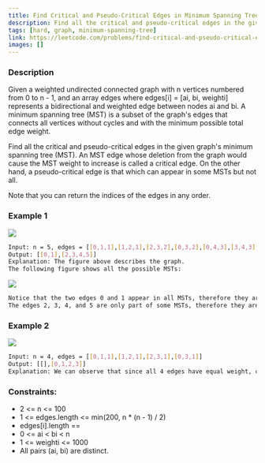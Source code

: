 ```yaml
---
title: Find Critical and Pseudo-Critical Edges in Minimum Spanning Tree
description: Find all the critical and pseudo-critical edges in the given graph's minimum spanning tree (MST). An MST edge whose deletion from the graph would cause the MST weight to increase is called a critical edge. On the other hand, a pseudo-critical edge is that which can appear in some MSTs but not all.
tags: [hard, graph, minimum-spanning-tree]
link: https://leetcode.com/problems/find-critical-and-pseudo-critical-edges-in-minimum-spanning-tree
images: []
---
```


### Description

Given a weighted undirected connected graph with n vertices numbered from 0 to n - 1, and an array edges where edges[i] = [ai, bi, weighti] represents a bidirectional and weighted edge between nodes ai and bi. A minimum spanning tree (MST) is a subset of the graph's edges that connects all vertices without cycles and with the minimum possible total edge weight.

Find all the critical and pseudo-critical edges in the given graph's minimum spanning tree (MST). An MST edge whose deletion from the graph would cause the MST weight to increase is called a critical edge. On the other hand, a pseudo-critical edge is that which can appear in some MSTs but not all.

Note that you can return the indices of the edges in any order.

### Example 1

![](https://assets.leetcode.com/uploads/2020/06/04/ex1.png)

```bash
Input: n = 5, edges = [[0,1,1],[1,2,1],[2,3,2],[0,3,2],[0,4,3],[3,4,3],[1,4,6]]
Output: [[0,1],[2,3,4,5]]
Explanation: The figure above describes the graph.
The following figure shows all the possible MSTs:
```

![](https://assets.leetcode.com/uploads/2020/06/04/msts.png)

```bash
Notice that the two edges 0 and 1 appear in all MSTs, therefore they are critical edges, so we return them in the first list of the output.
The edges 2, 3, 4, and 5 are only part of some MSTs, therefore they are considered pseudo-critical edges. We add them to the second list of the output.
```

### Example 2

![](https://assets.leetcode.com/uploads/2020/06/04/ex2.png)

```bash
Input: n = 4, edges = [[0,1,1],[1,2,1],[2,3,1],[0,3,1]]
Output: [[],[0,1,2,3]]
Explanation: We can observe that since all 4 edges have equal weight, choosing any 3 edges from the given 4 will yield an MST. Therefore all 4 edges are pseudo-critical.
```

### Constraints:

- 2 <= n <= 100
- 1 <= edges.length <= min(200, n * (n - 1) / 2)
- edges[i].length == 
- 0 <= ai < bi < n
- 1 <= weighti <= 1000
- All pairs (ai, bi) are distinct.
